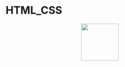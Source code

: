 # HTML_CSS
<div id="header" align="center">
  <img src="https://media.giphy.com/gifs/kodewithklossy-coding-klossy-karliekloss-UoLt6Tm8wlSnWGfSFs/giphy.gif" width="100"/>
</div>
